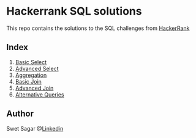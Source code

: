 # Hackerrank SQL solutions

This repo contains the solutions to the SQL challenges from [HackerRank](https://hackerrank.com)

## Index 

1. [Basic Select]()
2. [Advanced Select]()
3. [Aggregation]()
4. [Basic Join]()
5. [Advanced Join]()
6. [Alternative Queries]()


## Author

Swet Sagar @[Linkedin](https://www.linkedin.com/in/swet-sagar-87277414a/)
